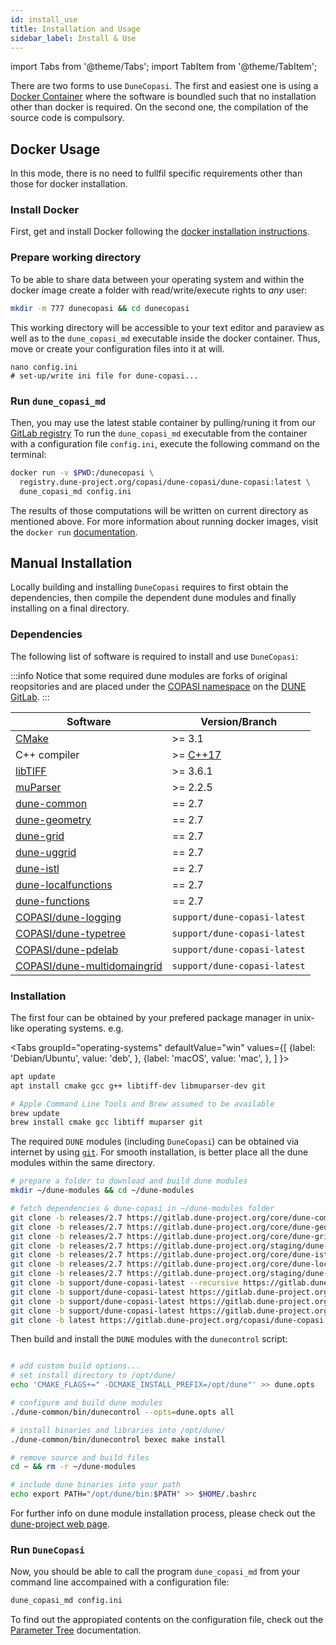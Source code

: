 ```yaml
---
id: install_use
title: Installation and Usage
sidebar_label: Install & Use
---
```


import Tabs from '@theme/Tabs';
import TabItem from '@theme/TabItem';

There are two forms to use `DuneCopasi`. The first and easiest one is using a
[Docker Container](https://www.docker.com/) where the software is boundled such
that no installation other than docker is required. On the second one, the
compilation of the source code is compulsory.

## Docker Usage

In this mode, there is no need to fullfil specific requirements other than
those for docker installation.

### Install Docker
First, get and install Docker following the
[docker installation instructions](https://docs.docker.com/get-docker/).

### Prepare working directory

To be able to share data between your operating system and within the docker
image create a folder with read/write/execute rights to _any_ user:

```bash
mkdir -m 777 dunecopasi && cd dunecopasi
```

This working directory will be accessible to your text editor and paraview as
well as to the `dune_copasi_md` executable inside the docker container. Thus,
move or create your configuration files into it at will.

```
nano config.ini
# set-up/write ini file for dune-copasi...
```

### Run `dune_copasi_md`

Then, you may use the latest stable container by pulling/runing it from our
[GitLab registry](https://gitlab.dune-project.org/copasi/dune-copasi/container_registry)
To run the `dune_copasi_md` executable from the container with a configuration
file `config.ini`, execute the following command on the terminal:

```bash
docker run -v $PWD:/dunecopasi \
  registry.dune-project.org/copasi/dune-copasi/dune-copasi:latest \
  dune_copasi_md config.ini
```

The results of those computations will be written on current
directory as mentioned above. For more information about running docker images,
visit the `docker run` [documentation](https://docs.docker.com/engine/reference/run/).

## Manual Installation

Locally building and installing `DuneCopasi` requires to first obtain the
dependencies, then compile the dependent dune modules and finally installing on
a final directory.

### Dependencies

The following list of software is required to install and use `DuneCopasi`:

:::info
Notice that some required dune modules are forks of original reopsitories and
are placed under the [COPASI namespace](https://gitlab.dune-project.org/copasi/)
on the [DUNE GitLab](https://gitlab.dune-project.org/).
:::

| Software | Version/Branch |
| ---------| -------------- |
| [CMake](https://cmake.org/)                                                                 | >= 3.1 |
| C++ compiler  | >= [C++17](https://en.wikipedia.org/wiki/List_of_compilers#C++_compilers) |
| [libTIFF](http://www.libtiff.org/)                                                          | >= 3.6.1 |
| [muParser](https://beltoforion.de/article.php?a=muparser)                                   | >= 2.2.5 |
| [dune-common](https://gitlab.dune-project.org/copasi/dune-common)                           | == 2.7 |
| [dune-geometry](https://gitlab.dune-project.org/core/dune-geometry)                         | == 2.7 |
| [dune-grid](https://gitlab.dune-project.org/core/dune-grid)                                 | == 2.7 |
| [dune-uggrid](https://gitlab.dune-project.org/staging/dune-uggrid)                          | == 2.7 |
| [dune-istl](https://gitlab.dune-project.org/core/dune-istl)                                 | == 2.7 |
| [dune-localfunctions](https://gitlab.dune-project.org/core/dune-localfunctions)             | == 2.7 |
| [dune-functions](https://gitlab.dune-project.org/staging/dune-functions)                    | == 2.7 |
| [COPASI/dune-logging](https://gitlab.dune-project.org/copasi/dune-logging)                  | `support/dune-copasi-latest` |
| [COPASI/dune-typetree](https://gitlab.dune-project.org/copasi/dune-typetree)                | `support/dune-copasi-latest` |
| [COPASI/dune-pdelab](https://gitlab.dune-project.org/copasi/dune-pdelab)                    | `support/dune-copasi-latest` |
| [COPASI/dune-multidomaingrid](https://gitlab.dune-project.org/copasi/dune-multidomaingrid)  | `support/dune-copasi-latest` |

### Installation

The first four can be obtained by your prefered package manager in unix-like operating systems. e.g.

<Tabs
  groupId="operating-systems"
  defaultValue="win"
  values={[
      {label: 'Debian/Ubuntu', value: 'deb', },
      {label: 'macOS', value: 'mac', },
    ]
  }>

  <TabItem value="deb">

```bash
apt update
apt install cmake gcc g++ libtiff-dev libmuparser-dev git
```

  </TabItem>
  <TabItem value="mac">

```bash
# Apple Command Line Tools and Brew assumed to be available
brew update
brew install cmake gcc libtiff muparser git
```

  </TabItem>
</Tabs>

The required `DUNE` modules (including `DuneCopasi`) can be obtained via internet
by using [`git`](https://git-scm.com/). For smooth installation, is better place
all the dune modules within the same directory.

```bash
# prepare a folder to download and build dune modules
mkdir ~/dune-modules && cd ~/dune-modules

# fetch dependencies & dune-copasi in ~/dune-modules folder
git clone -b releases/2.7 https://gitlab.dune-project.org/core/dune-common
git clone -b releases/2.7 https://gitlab.dune-project.org/core/dune-geometry
git clone -b releases/2.7 https://gitlab.dune-project.org/core/dune-grid
git clone -b releases/2.7 https://gitlab.dune-project.org/staging/dune-uggrid
git clone -b releases/2.7 https://gitlab.dune-project.org/core/dune-istl
git clone -b releases/2.7 https://gitlab.dune-project.org/core/dune-localfunctions
git clone -b releases/2.7 https://gitlab.dune-project.org/staging/dune-functions
git clone -b support/dune-copasi-latest --recursive https://gitlab.dune-project.org/copasi/dune-logging
git clone -b support/dune-copasi-latest https://gitlab.dune-project.org/copasi/dune-typetree
git clone -b support/dune-copasi-latest https://gitlab.dune-project.org/copasi/dune-pdelab
git clone -b support/dune-copasi-latest https://gitlab.dune-project.org/copasi/dune-multidomaingrid
git clone -b latest https://gitlab.dune-project.org/copasi/dune-copasi
```

Then build and install the `DUNE` modules with the `dunecontrol` script:
```bash

# add custom build options...
# set install directory to /opt/dune/
echo 'CMAKE_FLAGS+=" -DCMAKE_INSTALL_PREFIX=/opt/dune"' >> dune.opts

# configure and build dune modules
./dune-common/bin/dunecontrol --opts=dune.opts all

# install binaries and libraries into /opt/dune/
./dune-common/bin/dunecontrol bexec make install

# remove source and build files
cd ~ && rm -r ~/dune-modules

# include dune binaries into your path
echo export PATH="/opt/dune/bin:$PATH" >> $HOME/.bashrc
```

For further info on dune module installation process, please check out
the [dune-project web page](https://www.dune-project.org/doc/installation/).

### Run `DuneCopasi`

Now, you should be able to call the program `dune_copasi_md` from your command
line accompained with a configuration file:

```bash
dune_copasi_md config.ini
```

To find out the appropiated contents on the configuration file, check out
the [Parameter Tree](param_tree.md) documentation.
